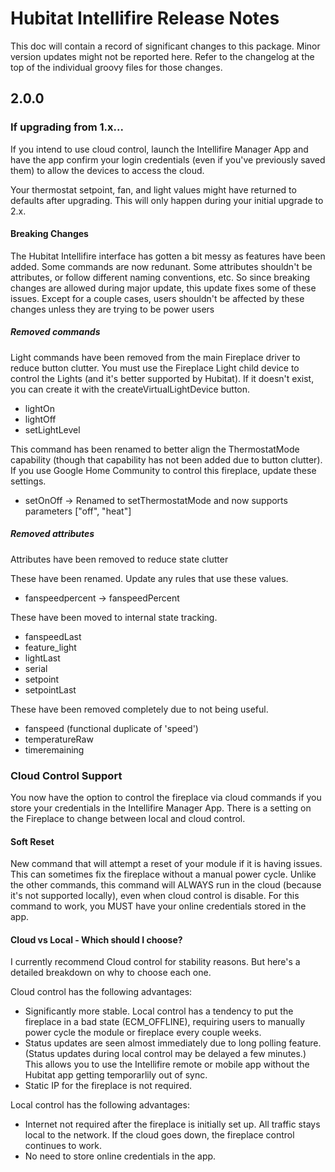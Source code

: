 # Hubitat Intellifire Release Notes
This doc will contain a record of significant changes to this package.  Minor version updates might not be reported here.  Refer to the changelog at the top of the individual groovy files for those changes.

## 2.0.0

### If upgrading from 1.x...
If you intend to use cloud control, launch the Intellifire Manager App and have the app confirm your login credentials (even if you've previously saved them) to allow the devices to access the cloud.

Your thermostat setpoint, fan, and light values might have returned to defaults after upgrading.  This will only happen during your initial upgrade to 2.x.

#### Breaking Changes 
The Hubitat Intellifire interface has gotten a bit messy as features have been added.  Some commands are now redunant.  Some attributes shouldn't be attributes, or follow different naming conventions, etc.  So since breaking changes are allowed during major update, this update fixes some of these issues.  Except for a couple cases, users shouldn't be affected by these changes unless they are trying to be power users

##### Removed commands
Light commands have been removed from the main Fireplace driver to reduce button clutter.  You must use the Fireplace Light child device to control the Lights (and it's better supported by Hubitat).  If it doesn't exist, you can create it with the createVirtualLightDevice button.
* lightOn
* lightOff
* setLightLevel

This command has been renamed to better align the ThermostatMode capability (though that capability has not been added due to button clutter).  If you use Google Home Community to control this fireplace, update these settings.
* setOnOff -> Renamed to setThermostatMode and now supports parameters ["off", "heat"]

##### Removed attributes
Attributes have been removed to reduce state clutter

These have been renamed.  Update any rules that use these values.
* fanspeedpercent -> fanspeedPercent

These have been moved to internal state tracking.
* fanspeedLast
* feature_light
* lightLast
* serial
* setpoint
* setpointLast

These have been removed completely due to not being useful.
* fanspeed (functional duplicate of 'speed')
* temperatureRaw
* timeremaining

### Cloud Control Support
You now have the option to control the fireplace via cloud commands if you store your credentials in the Intellifire Manager App.  There is a setting on the Fireplace to change between local and cloud control.

#### Soft Reset
New command that will attempt a reset of your module if it is having issues.  This can sometimes fix the fireplace without a manual power cycle.
Unlike the other commands, this command will ALWAYS run in the cloud (because it's not supported locally), even when cloud control is disable.  For this command to work, you MUST have your online credentials stored in the app.

#### Cloud vs Local - Which should I choose?
I currently recommend Cloud control for stability reasons.  But here's a detailed breakdown on why to choose each one.

Cloud control has the following advantages:
* Significantly more stable.  Local control has a tendency to put the fireplace in a bad state (ECM_OFFLINE), requiring users to manually power cycle the module or fireplace every couple weeks.
* Status updates are seen almost immediately due to long polling feature.  (Status updates during local control may be delayed a few minutes.)  This allows you to use the Intellifire remote or mobile app without the Hubitat app getting temporarlily out of sync.
* Static IP for the fireplace is not required.

Local control has the following advantages:
* Internet not required after the fireplace is initially set up.  All traffic stays local to the network.  If the cloud goes down, the fireplace control continues to work.
* No need to store online credentials in the app.
